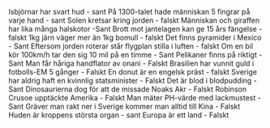 Isbjörnar har svart hud - sant
På 1300-talet hade människan 5 fingrar på varje hand - sant
Solen kretsar kring jorden - falskt
Människan och giraffen har lika många halskotor -Sant
Brott mot jantelagen kan ge 15 års fängelse - falskt
1kg järn väger mer än 1kg bomull - falskt
Det finns pyramider i Mexico - Sant
Eftersom jorden roterar står flygplan stilla i luften - falskt
Om en bil kör 100km/h tar den sig 10 mil på en timme - Sant
Pelikaner finns på riktigt - Sant
Man får håriga handflator av onani - Falskt
Brasilien har vunnit guld i fotbolls-EM 5 gånger - Falskt
En donut är en engelsk präst - falskt
Sverige har aldrig haft en kvinnlig statsminister - Falskt
Det är blod i blodpudding - Sant
Dinosaurierna dog för att de missade Noaks Akr - Falskt
Robinson Crusoe upptäckte Amerika - Falskt
Man mäter PH-värde med lackmustest - Sant
Gräver man rakt ner i Sverige kommer man alltid till Kina - Falskt
Huden är kroppens största organ - sant
Europa är ett land - Falskt
